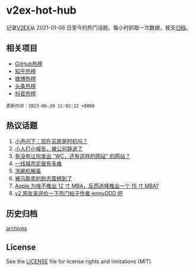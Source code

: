# v2ex-hot-hub

 记录[V2EX](https://www.v2ex.com/)从 2021-01-06 日至今的热门话题。每小时抓取一次数据，按天[归档](archives)。
 
 ## 相关项目

- [GitHub热榜](https://github.com/it985/github-hot-hub)
- [知乎热榜](https://github.com/it985/zhihu-hot-hub)
- [微博热榜](https://github.com/it985/weibo-hot-hub)
- [头条热榜](https://github.com/it985/toutiao-hot-hub)
- [抖音热榜](https://github.com/it985/douyin-hot-hub)


 `更新时间：2023-06-20 11:02:22 +0800`

## 热议话题

1. [小声问下：现在买房是时机吗？](https://www.v2ex.com/t/949988)
1. [小人打小报告，被公司辞退了](https://www.v2ex.com/t/950173)
1. [有没有让你发出 "WC，还有这样的网站" 的网站？](https://www.v2ex.com/t/949936)
1. [一线城市定居有多难](https://www.v2ex.com/t/949914)
1. [洗碗机解毒](https://www.v2ex.com/t/949905)
1. [被马斯克的励志震撼到了](https://www.v2ex.com/t/950132)
1. [Apple 为啥不推出 12 寸 MBA，反而选择推出一个 15 寸 MBA?](https://www.v2ex.com/t/950073)
1. [v2 网友来评价一下热门帖子作者 jennyDDD 吧](https://www.v2ex.com/t/950116)

## 历史归档

[archives](archives)

## License

See the [LICENSE](LICENSE) file for license rights and limitations (MIT).

